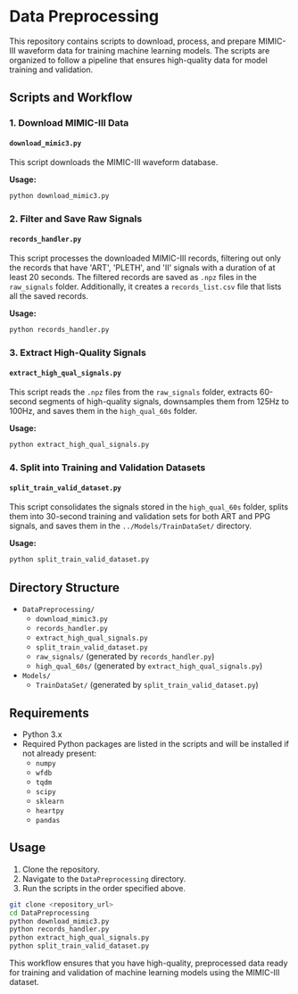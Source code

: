# Data Preprocessing

This repository contains scripts to download, process, and prepare MIMIC-III waveform data for training machine learning models. The scripts are organized to follow a pipeline that ensures high-quality data for model training and validation.

## Scripts and Workflow

### 1. Download MIMIC-III Data

#### `download_mimic3.py`

This script downloads the MIMIC-III waveform database.

**Usage:**
```sh
python download_mimic3.py
```

### 2. Filter and Save Raw Signals

#### `records_handler.py`

This script processes the downloaded MIMIC-III records, filtering out only the records that have 'ART', 'PLETH', and 'II' signals with a duration of at least 20 seconds. The filtered records are saved as `.npz` files in the `raw_signals` folder. Additionally, it creates a `records_list.csv` file that lists all the saved records.

**Usage:**
```sh
python records_handler.py
```

### 3. Extract High-Quality Signals

#### `extract_high_qual_signals.py`

This script reads the `.npz` files from the `raw_signals` folder, extracts 60-second segments of high-quality signals, downsamples them from 125Hz to 100Hz, and saves them in the `high_qual_60s` folder.

**Usage:**
```sh
python extract_high_qual_signals.py
```

### 4. Split into Training and Validation Datasets

#### `split_train_valid_dataset.py`

This script consolidates the signals stored in the `high_qual_60s` folder, splits them into 30-second training and validation sets for both ART and PPG signals, and saves them in the `../Models/TrainDataSet/` directory.

**Usage:**
```sh
python split_train_valid_dataset.py
```

## Directory Structure

- `DataPreprocessing/`
  - `download_mimic3.py`
  - `records_handler.py`
  - `extract_high_qual_signals.py`
  - `split_train_valid_dataset.py`
  - `raw_signals/` (generated by `records_handler.py`)
  - `high_qual_60s/` (generated by `extract_high_qual_signals.py`)
- `Models/`
  - `TrainDataSet/` (generated by `split_train_valid_dataset.py`)

## Requirements

- Python 3.x
- Required Python packages are listed in the scripts and will be installed if not already present:
  - `numpy`
  - `wfdb`
  - `tqdm`
  - `scipy`
  - `sklearn`
  - `heartpy`
  - `pandas`

## Usage

1. Clone the repository.
2. Navigate to the `DataPreprocessing` directory.
3. Run the scripts in the order specified above.

```sh
git clone <repository_url>
cd DataPreprocessing
python download_mimic3.py
python records_handler.py
python extract_high_qual_signals.py
python split_train_valid_dataset.py
```

This workflow ensures that you have high-quality, preprocessed data ready for training and validation of machine learning models using the MIMIC-III dataset.


